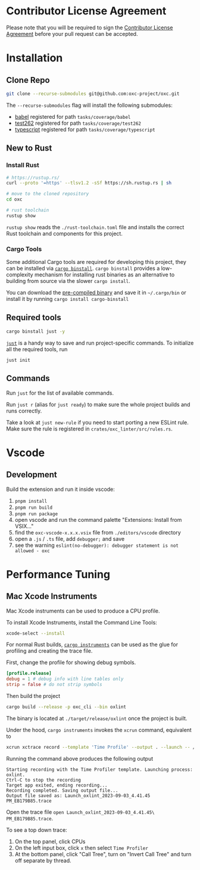 # Contributor License Agreement

Please note that you will be required to sign the [Contributor License Agreement](https://cla-assistant.io/oxc-project/oxc) before your pull request can be accepted.

# Installation

## Clone Repo

```bash
git clone --recurse-submodules git@github.com:oxc-project/oxc.git
```

The `--recurse-submodules` flag will install the following submodules:
- [babel](https://github.com/babel/babel) registered for path `tasks/coverage/babel`
- [test262](https://github.com/tc39/test262) registered for path `tasks/coverage/test262`
- [typescript](https://github.com/microsoft/TypeScript) registered for path `tasks/coverage/typescript`

## New to Rust

### Install Rust
```bash
# https://rustup.rs/
curl --proto '=https' --tlsv1.2 -sSf https://sh.rustup.rs | sh
```

```bash
# move to the cloned repository
cd oxc
```

```bash
# rust toolchain
rustup show
```

`rustup show` reads the `./rust-toolchain.toml` file and installs the correct Rust toolchain and components for this project.

### Cargo Tools

Some additional Cargo tools are required for developing this project, they can be installed via [`cargo binstall`](https://github.com/cargo-bins/cargo-binstall). `cargo binstall` provides a low-complexity mechanism for installing rust binaries as an alternative to building from source via the slower `cargo install`.

You can download the [pre-compiled binary](https://github.com/cargo-bins/cargo-binstall#installation) and save it in `~/.cargo/bin` or install it by running `cargo install cargo-binstall`


## Required tools

```bash
cargo binstall just -y
```

[`just`](https://github.com/casey/just) is a handy way to save and run project-specific commands.
To initialize all the required tools, run

```
just init
```

## Commands

Run `just` for the list of available commands.

Run `just r` (alias for `just ready`) to make sure the whole project builds and runs correctly.

Take a look at `just new-rule` if you need to start porting a new ESLint rule.
Make sure the rule is registered in `crates/oxc_linter/src/rules.rs`.

# Vscode

## Development

Build the extension and run it inside vscode:

1. `pnpm install`
2. `pnpm run build`
3. `pnpm run package`
4. open vscode and run the command palette "Extensions: Install from VSIX..."
5. find the `oxc-vscode-x.x.x.vsix` file from `./editors/vscode` directory
6. open a `.js` / `.ts` file, add `debugger;` and save
7. see the warning `eslint(no-debugger): debugger statement is not allowed - oxc`

# Performance Tuning

## Mac Xcode Instruments

Mac Xcode instruments can be used to produce a CPU profile.

To install Xcode Instruments, install the Command Line Tools:

```bash
xcode-select --install
```

For normal Rust builds, [`cargo instruments`](https://github.com/cmyr/cargo-instruments) can be used as the glue
for profiling and creating the trace file.

First, change the profile for showing debug symbols.

```toml
[profile.release]
debug = 1 # debug info with line tables only
strip = false # do not strip symbols
```

Then build the project

```bash
cargo build --release -p oxc_cli --bin oxlint
```

The binary is located at `./target/release/oxlint` once the project is built.

Under the hood, `cargo instruments` invokes the `xcrun` command, equivalent to

```bash
xcrun xctrace record --template 'Time Profile' --output . --launch -- /path/to/oxc/target/release/oxlint --quiet
```

Running the command above produces the following output

```
Starting recording with the Time Profiler template. Launching process: oxlint.
Ctrl-C to stop the recording
Target app exited, ending recording...
Recording completed. Saving output file...
Output file saved as: Launch_oxlint_2023-09-03_4.41.45 PM_EB179B85.trace
```

Open the trace file `open Launch_oxlint_2023-09-03_4.41.45\ PM_EB179B85.trace`.

To see a top down trace:

1. On the top panel, click CPUs
2. On the left input box, click `x` then select `Time Profiler`
3. At the bottom panel, click "Call Tree", turn on "Invert Call Tree" and turn off separate by thread.
